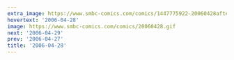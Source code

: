 ```yaml
---
extra_image: https://www.smbc-comics.com/comics/1447775922-20060428after.png
hovertext: '2006-04-28'
image: https://www.smbc-comics.com/comics/20060428.gif
next: '2006-04-29'
prev: '2006-04-27'
title: '2006-04-28'
---
```

